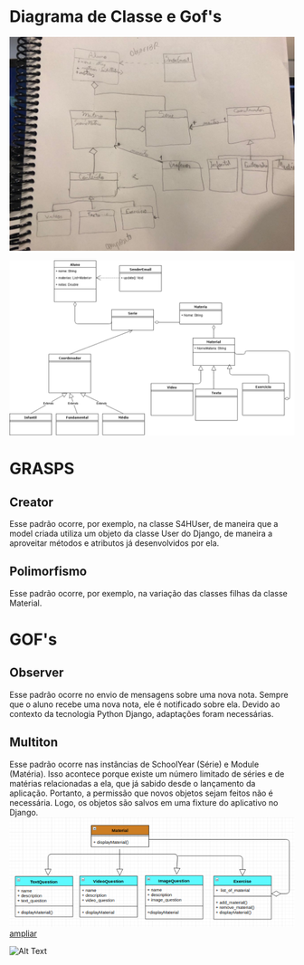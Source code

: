 # Diagrama de Classe e Gof's

![Autor: Equipe](../.gitbook/assets/first_diagram.jpg)

![](../.gitbook/assets/diagramadeclasse.png)

# GRASPS

## Creator

Esse padrão ocorre, por exemplo, na classe S4HUser, de maneira que a model criada utiliza um objeto da classe User do Django, de maneira a aproveitar métodos e atributos já desenvolvidos por ela.

## Polimorfismo

Esse padrão ocorre, por exemplo, na variação das classes filhas da classe Material.

# GOF's

## Observer

Esse padrão ocorre no envio de mensagens sobre uma nova nota. Sempre que o aluno recebe uma nova nota, ele é notificado sobre ela. Devido ao contexto da tecnologia Python Django, adaptações foram necessárias.

## Multiton

Esse padrão ocorre nas instâncias de SchoolYear (Série) e Module (Matéria). Isso acontece porque existe um número limitado de séries e de matérias relacionadas a ela, que já sabido desde o lançamento da aplicação. Portanto, a permissão que novos objetos sejam feitos não é necessária. Logo, os objetos são salvos em uma fixture do aplicativo no Django.
![Diagrama de Classes Composite](imagens/composite.png)  
[ampliar](imagens/composite.png)  

![Alt Text](https://github.com/{school4home}/{S4h-docs}/raw/{master}/imagens/composite.png)

